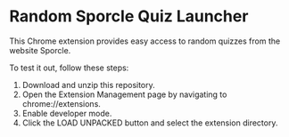 # Random Sporcle Quiz Launcher
This Chrome extension provides easy access to random quizzes from the website Sporcle.

To test it out, follow these steps:
<ol>
  <li>Download and unzip this repository.</li>
  <li>Open the Extension Management page by navigating to chrome://extensions.</li>
  <li>Enable developer mode.</li>
  <li>Click the LOAD UNPACKED button and select the extension directory.</li>
</ol>
